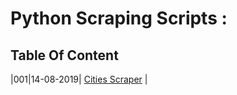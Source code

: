 # Python Scraping Scripts :

## Table Of Content

|001|14-08-2019| [Cities Scraper](https://git.io/JeBzD) |
